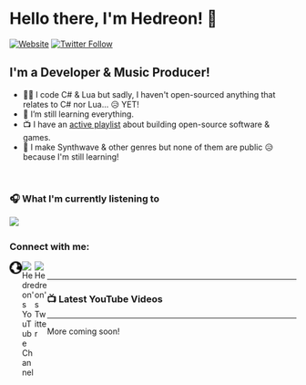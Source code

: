 # Hello there, I'm Hedreon! 👋

[![Website](https://img.shields.io/website?label=hedreon.github.io&style=for-the-badge&url=https%3A%2F%2Fhedreon.github.io)](https://hedreon.github.io)
[![Twitter Follow](https://img.shields.io/twitter/follow/HydroNews_?color=1DA1F2&logo=twitter&style=for-the-badge)](https://twitter.com/intent/follow?original_referer=https%3A%2F%2Fgithub.com%2FHedreon&screen_name=HydroNews_)

## I'm a Developer & Music Producer!

- 👨‍💻 I code C# & Lua but sadly, I haven't open-sourced anything that relates to C# nor Lua... 😥 YET!
- 🌱 I’m still learning everything.
- 📺 I have an [active playlist][buildingPlaylist] about building open-source software & games.
- 🎹 I make Synthwave & other genres but none of them are public 😥 because I'm still learning!

<br />

### 🎧 What I'm currently listening to

<img src="https://spotify-playing.hedreon.vercel.app/api/spotify" width="350"/>

<br />

### Connect with me:

[<img align="left" alt="Hedreon's Website" width="22px" src="https://raw.githubusercontent.com/iconic/open-iconic/master/svg/globe.svg"/>][website]
[<img align="left" alt="Hedreon's YouTube Channel" width="22px" src="https://cdn.jsdelivr.net/npm/simple-icons@v3/icons/youtube.svg" />][youtube]
[<img align="left" alt="Hedreon's Twitter" width="22px" src="https://cdn.jsdelivr.net/npm/simple-icons@v3/icons/twitter.svg" />][twitter]

<br />

---

### 📺 Latest YouTube Videos
<!-- YOUTUBE:START -->
<!-- YOUTUBE:END -->
---

More coming soon!

[website]: https://hedreon.github.io
[twitter]: https://twitter.com/HydroNews_
[youtube]: https://youtube.com/UCXVJV7t5GQxa-Qygn2UaXhQ
[buildingPlaylist]: https://www.youtube.com/playlist?list=PLDjh49V0y-sWmj8OT4loaWKakAHuY3RZo
[pinewood]: https://www.roblox.com/games/17541193/Pinewood-Computer-Core
